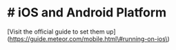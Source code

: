# \# iOS and Android Platform

\[Visit the official guide to set them up\]\(https://guide.meteor.com/mobile.html\#running-on-ios\)



